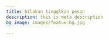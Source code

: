 ```yaml
---
title: Silakan tingglkan pesan
description: this is meta description
bg_image: images/featue-bg.jpg

---
```

